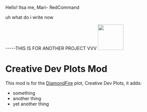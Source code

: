Hello! Itsa me, Mari- RedCommand


uh what do i write now

-----THIS IS FOR ANOTHER PROJECT VVV
<img src="https://cdn.discordapp.com/attachments/875324438147645473/887596860053807115/Untitled_1.png" width="80" height="80"/>
# Creative Dev Plots Mod 
This mod is for the [DiamondFire](mcdiamondfire.com) plot, Creative Dev Plots, it adds:
* something
* another thing
* yet another thing
